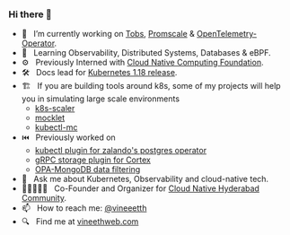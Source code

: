 ### Hi there 👋

- 🔭  &nbsp; I’m currently working on [Tobs](https://github.com/timescale/tobs), [Promscale](https://github.com/timescale/promscale) & [OpenTelemetry-Operator](https://github.com/open-telemetry/opentelemetry-operator#opentelemetry-operator-for-kubernetes).
- 🌱  &nbsp; Learning Observability, Distributed Systems, Databases & eBPF.
- ⚙️  &nbsp; Previously Interned with [Cloud Native Computing Foundation](https://www.cncf.io).
- 🛠️   &nbsp; Docs lead for [Kubernetes 1.18 release](https://github.com/kubernetes/sig-release/blob/master/releases/release-1.18/release_team.md).
- 🏗️  &nbsp; If you are building tools around k8s, some of my projects will help you in simulating large scale environments
     - [k8s-scaler](https://github.com/VineethReddy02/k8s-scaler) 
     - [mocklet](https://github.com/VineethReddy02/mocklet)
     - [kubectl-mc](https://github.com/VineethReddy02/kubectl-mc) 
- ⏮️  &nbsp; Previously worked on 
     - [kubectl plugin for zalando's postgres operator](https://www.vineethweb.com/projects/kubectl-pg-plugin/) 
     - [gRPC storage plugin for Cortex](https://www.vineethweb.com/projects/grpc-store-cortex/)
     - [OPA-MongoDB data filtering](https://github.com/open-policy-agent/contrib/tree/master/data_filter_mongodb)
- 💬  &nbsp; Ask me about Kubernetes, Observability and cloud-native tech. 
- 🧑🏽‍🤝‍🧑🏽 &nbsp; Co-Founder and Organizer for [Cloud Native Hyderabad Community](https://www.meetup.com/Cloud-Native-Hyderabad/).
- 📫  &nbsp; How to reach me: [@vineeetth](https://twitter.com/vineeetth)
- 🔍  &nbsp; Find me at [vineethweb.com](https://vineethweb.com)
